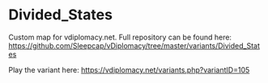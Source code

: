 # Divided_States
Custom map for vdiplomacy.net. Full repository can be found here: https://github.com/Sleepcap/vDiplomacy/tree/master/variants/Divided_States

Play the variant here:
https://vdiplomacy.net/variants.php?variantID=105
